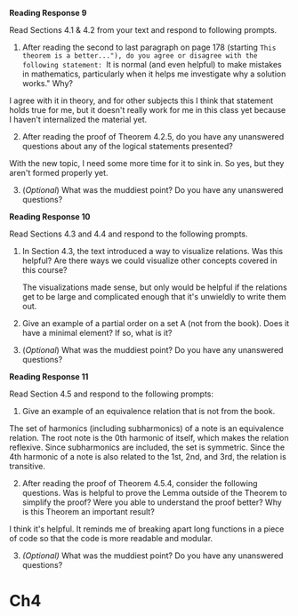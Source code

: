 **Reading Response 9**  

Read Sections 4.1 & 4.2 from your text and respond to following prompts.  

1.  After reading the second to last paragraph on page 178 (starting ``This theorem is a better..."), do you agree or disagree with the following statement: ``It is normal (and even helpful) to make mistakes in mathematics, particularly when it helps me investigate why a solution works." Why?

I agree with it in theory, and for other subjects this I think that statement holds true for me, but it doesn't really work for me in this class yet because I haven't internalized the material yet.


2.  After reading the proof of Theorem 4.2.5, do you have any unanswered questions about any of the logical statements presented?

With the new topic, I need some more time for it to sink in. So yes, but they aren't formed properly yet.



3.  (_Optional_) What was the muddiest point? Do you have any unanswered questions?


**Reading Response 10**
  
Read Sections 4.3 and 4.4 and respond to the following prompts.

1.  In Section 4.3, the text introduced a way to visualize relations. Was this helpful? Are there ways we could visualize other concepts covered in this course?

	The visualizations made sense, but only would be helpful if the relations get to be large and complicated enough that it's unwieldly to write them out.

2.  Give an example of a partial order on a set A (not from the book). Does it have a minimal element? If so, what is it?



3.  (_Optional_) What was the muddiest point? Do you have any unanswered questions?

**Reading Response 11**

Read Section 4.5 and respond to the following prompts:

1.  Give an example of an equivalence relation that is not from the book.

The set of harmonics (including subharmonics) of a note is an equivalence relation. The root note is the 0th harmonic of itself, which makes the relation reflexive. Since subharmonics are included, the set is symmetric. Since the 4th harmonic of a note is also related to the 1st, 2nd, and 3rd, the relation is transitive.

2.  After reading the proof of Theorem 4.5.4, consider the following questions. Was is helpful to prove the Lemma outside of the Theorem to simplify the proof? Were you able to understand the proof better? Why is this Theorem an important result?

I think it's helpful. It reminds me of breaking apart long functions in a piece of code so that the code is more readable and modular. 

3.  _(Optional)_ What was the muddiest point? Do you have any unanswered questions?


# Ch4 


